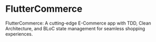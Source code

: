 # FlutterCommerce
FlutterCommerce: A cutting-edge E-Commerce app with TDD, Clean Architecture, and BLoC state management for seamless shopping experiences.
